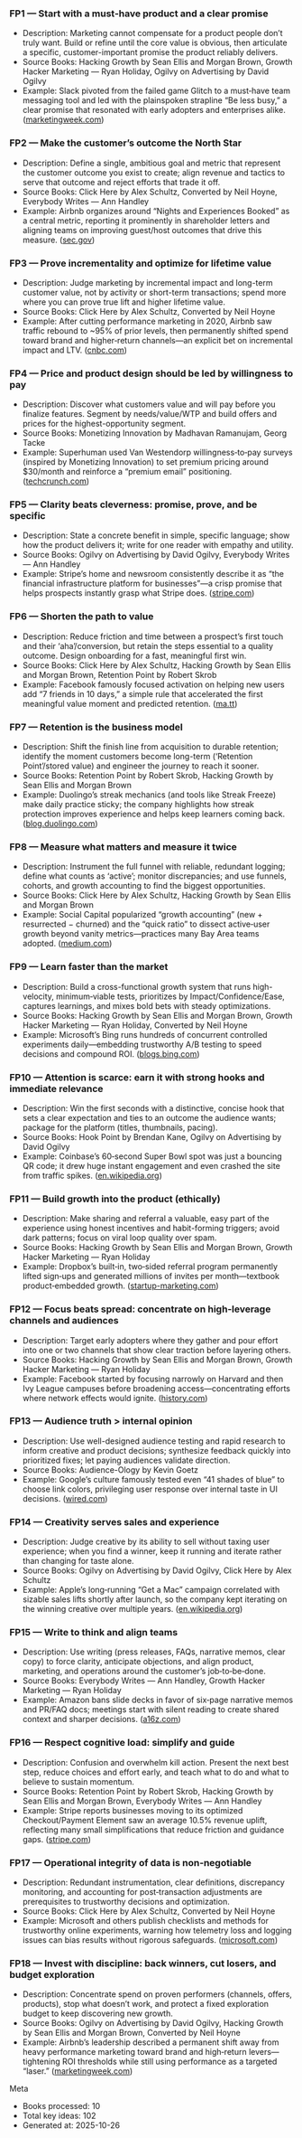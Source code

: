 ### FP1 — Start with a must‑have product and a clear promise
- Description: Marketing cannot compensate for a product people don’t truly want. Build or refine until the core value is obvious, then articulate a specific, customer-important promise the product reliably delivers.
- Source Books: Hacking Growth by Sean Ellis and Morgan Brown, Growth Hacker Marketing — Ryan Holiday, Ogilvy on Advertising by David Ogilvy
- Example: Slack pivoted from the failed game Glitch to a must‑have team messaging tool and led with the plainspoken strapline “Be less busy,” a clear promise that resonated with early adopters and enterprises alike. ([marketingweek.com](https://www.marketingweek.com/disruptive-brands/slack/?utm_source=openai))

### FP2 — Make the customer’s outcome the North Star
- Description: Define a single, ambitious goal and metric that represent the customer outcome you exist to create; align revenue and tactics to serve that outcome and reject efforts that trade it off.
- Source Books: Click Here by Alex Schultz, Converted by Neil Hoyne, Everybody Writes — Ann Handley
- Example: Airbnb organizes around “Nights and Experiences Booked” as a central metric, reporting it prominently in shareholder letters and aligning teams on improving guest/host outcomes that drive this measure. ([sec.gov](https://www.sec.gov/Archives/edgar/data/1559720/000119312525026054/d915198dex991.htm?utm_source=openai))

### FP3 — Prove incrementality and optimize for lifetime value
- Description: Judge marketing by incremental impact and long-term customer value, not by activity or short-term transactions; spend more where you can prove true lift and higher lifetime value.
- Source Books: Click Here by Alex Schultz, Converted by Neil Hoyne
- Example: After cutting performance marketing in 2020, Airbnb saw traffic rebound to ~95% of prior levels, then permanently shifted spend toward brand and higher‑return channels—an explicit bet on incremental impact and LTV. ([cnbc.com](https://www.cnbc.com/2021/04/16/cnbc-exclusive-cnbc-transcript-airbnb-co-founder-ceo-brian-chesky-speaks-with-cnbcs-techcheck-today.html?utm_source=openai))

### FP4 — Price and product design should be led by willingness to pay
- Description: Discover what customers value and will pay before you finalize features. Segment by needs/value/WTP and build offers and prices for the highest-opportunity segment.
- Source Books: Monetizing Innovation by Madhavan Ramanujam, Georg Tacke
- Example: Superhuman used Van Westendorp willingness‑to‑pay surveys (inspired by Monetizing Innovation) to set premium pricing around $30/month and reinforce a “premium email” positioning. ([techcrunch.com](https://techcrunch.com/2020/06/18/superhumans-rahul-vohra-says-recession-is-the-perfect-time-to-be-aggressive-for-well-capitalized-startups/?utm_source=openai))

### FP5 — Clarity beats cleverness: promise, prove, and be specific
- Description: State a concrete benefit in simple, specific language; show how the product delivers it; write for one reader with empathy and utility.
- Source Books: Ogilvy on Advertising by David Ogilvy, Everybody Writes — Ann Handley
- Example: Stripe’s home and newsroom consistently describe it as “the financial infrastructure platform for businesses”—a crisp promise that helps prospects instantly grasp what Stripe does. ([stripe.com](https://stripe.com/newsroom/news/stripe-2024-update?utm_source=openai))

### FP6 — Shorten the path to value
- Description: Reduce friction and time between a prospect’s first touch and their ‘aha’/conversion, but retain the steps essential to a quality outcome. Design onboarding for a fast, meaningful first win.
- Source Books: Click Here by Alex Schultz, Hacking Growth by Sean Ellis and Morgan Brown, Retention Point by Robert Skrob
- Example: Facebook famously focused activation on helping new users add “7 friends in 10 days,” a simple rule that accelerated the first meaningful value moment and predicted retention. ([ma.tt](https://ma.tt/2016/03/chamath-on-growing-facebook/))

### FP7 — Retention is the business model
- Description: Shift the finish line from acquisition to durable retention; identify the moment customers become long-term (‘Retention Point’/stored value) and engineer the journey to reach it sooner.
- Source Books: Retention Point by Robert Skrob, Hacking Growth by Sean Ellis and Morgan Brown
- Example: Duolingo’s streak mechanics (and tools like Streak Freeze) make daily practice sticky; the company highlights how streak protection improves experience and helps keep learners coming back. ([blog.duolingo.com](https://blog.duolingo.com/protecting-streaks-from-site-issues/?utm_source=openai))

### FP8 — Measure what matters and measure it twice
- Description: Instrument the full funnel with reliable, redundant logging; define what counts as ‘active’; monitor discrepancies; and use funnels, cohorts, and growth accounting to find the biggest opportunities.
- Source Books: Click Here by Alex Schultz, Hacking Growth by Sean Ellis and Morgan Brown
- Example: Social Capital popularized “growth accounting” (new + resurrected − churned) and the “quick ratio” to dissect active‑user growth beyond vanity metrics—practices many Bay Area teams adopted. ([medium.com](https://medium.com/swlh/diligence-at-social-capital-part-1-accounting-for-user-growth-4a8a449fddfc?utm_source=openai))

### FP9 — Learn faster than the market
- Description: Build a cross-functional growth system that runs high-velocity, minimum‑viable tests, prioritizes by Impact/Confidence/Ease, captures learnings, and mixes bold bets with steady optimizations.
- Source Books: Hacking Growth by Sean Ellis and Morgan Brown, Growth Hacker Marketing — Ryan Holiday, Converted by Neil Hoyne
- Example: Microsoft’s Bing runs hundreds of concurrent controlled experiments daily—embedding trustworthy A/B testing to speed decisions and compound ROI. ([blogs.bing.com](https://blogs.bing.com/search-quality-insights/August-2013/Large-Scale-Experimentation-at-Bing?utm_source=openai))

### FP10 — Attention is scarce: earn it with strong hooks and immediate relevance
- Description: Win the first seconds with a distinctive, concise hook that sets a clear expectation and ties to an outcome the audience wants; package for the platform (titles, thumbnails, pacing).
- Source Books: Hook Point by Brendan Kane, Ogilvy on Advertising by David Ogilvy
- Example: Coinbase’s 60‑second Super Bowl spot was just a bouncing QR code; it drew huge instant engagement and even crashed the site from traffic spikes. ([en.wikipedia.org](https://en.wikipedia.org/wiki/Super_Bowl_commercials?utm_source=openai))

### FP11 — Build growth into the product (ethically)
- Description: Make sharing and referral a valuable, easy part of the experience using honest incentives and habit-forming triggers; avoid dark patterns; focus on viral loop quality over spam.
- Source Books: Hacking Growth by Sean Ellis and Morgan Brown, Growth Hacker Marketing — Ryan Holiday
- Example: Dropbox’s built‑in, two‑sided referral program permanently lifted sign‑ups and generated millions of invites per month—textbook product‑embedded growth. ([startup-marketing.com](https://www.startup-marketing.com/dropbox-the-model-%E2%80%9Cvalue-based%E2%80%9D-startup/?utm_source=openai))

### FP12 — Focus beats spread: concentrate on high‑leverage channels and audiences
- Description: Target early adopters where they gather and pour effort into one or two channels that show clear traction before layering others.
- Source Books: Hacking Growth by Sean Ellis and Morgan Brown, Growth Hacker Marketing — Ryan Holiday
- Example: Facebook started by focusing narrowly on Harvard and then Ivy League campuses before broadening access—concentrating efforts where network effects would ignite. ([history.com](https://www.history.com/this-day-in-history/facebook-launches-mark-zuckerberg?utm_source=openai))

### FP13 — Audience truth > internal opinion
- Description: Use well-designed audience testing and rapid research to inform creative and product decisions; synthesize feedback quickly into prioritized fixes; let paying audiences validate direction.
- Source Books: Audience-Ology by Kevin Goetz
- Example: Google’s culture famously tested even “41 shades of blue” to choose link colors, privileging user response over internal taste in UI decisions. ([wired.com](https://www.wired.com/2009/03/googles-data-cu/?utm_source=openai))

### FP14 — Creativity serves sales and experience
- Description: Judge creative by its ability to sell without taxing user experience; when you find a winner, keep it running and iterate rather than changing for taste alone.
- Source Books: Ogilvy on Advertising by David Ogilvy, Click Here by Alex Schultz
- Example: Apple’s long‑running “Get a Mac” campaign correlated with sizable sales lifts shortly after launch, so the company kept iterating on the winning creative over multiple years. ([en.wikipedia.org](https://en.wikipedia.org/wiki/Get_a_Mac?utm_source=openai))

### FP15 — Write to think and align teams
- Description: Use writing (press releases, FAQs, narrative memos, clear copy) to force clarity, anticipate objections, and align product, marketing, and operations around the customer’s job‑to‑be‑done.
- Source Books: Everybody Writes — Ann Handley, Growth Hacker Marketing — Ryan Holiday
- Example: Amazon bans slide decks in favor of six‑page narrative memos and PR/FAQ docs; meetings start with silent reading to create shared context and sharper decisions. ([a16z.com](https://a16z.com/podcast/amazon-narratives-memos-working-backwards-from-release-more/?utm_source=openai))

### FP16 — Respect cognitive load: simplify and guide
- Description: Confusion and overwhelm kill action. Present the next best step, reduce choices and effort early, and teach what to do and what to believe to sustain momentum.
- Source Books: Retention Point by Robert Skrob, Hacking Growth by Sean Ellis and Morgan Brown, Everybody Writes — Ann Handley
- Example: Stripe reports businesses moving to its optimized Checkout/Payment Element saw an average 10.5% revenue uplift, reflecting many small simplifications that reduce friction and guidance gaps. ([stripe.com](https://stripe.com/newsroom/news/payments-revenue-uplift?utm_source=openai))

### FP17 — Operational integrity of data is non‑negotiable
- Description: Redundant instrumentation, clear definitions, discrepancy monitoring, and accounting for post‑transaction adjustments are prerequisites to trustworthy decisions and optimization.
- Source Books: Click Here by Alex Schultz, Converted by Neil Hoyne
- Example: Microsoft and others publish checklists and methods for trustworthy online experiments, warning how telemetry loss and logging issues can bias results without rigorous safeguards. ([microsoft.com](https://www.microsoft.com/en-us/research/publication/three-key-checklists-and-remedies-for-trustworthy-analysis-of-online-controlled-experiments-at-scale/?locale=zh-cn&utm_source=openai))

### FP18 — Invest with discipline: back winners, cut losers, and budget exploration
- Description: Concentrate spend on proven performers (channels, offers, products), stop what doesn’t work, and protect a fixed exploration budget to keep discovering new growth.
- Source Books: Ogilvy on Advertising by David Ogilvy, Hacking Growth by Sean Ellis and Morgan Brown, Converted by Neil Hoyne
- Example: Airbnb’s leadership described a permanent shift away from heavy performance marketing toward brand and high‑return levers—tightening ROI thresholds while still using performance as a targeted “laser.” ([marketingweek.com](https://www.marketingweek.com/airbnb-cfo-performance-brand/?utm_source=openai))

Meta
- Books processed: 10
- Total key ideas: 102
- Generated at: 2025-10-26